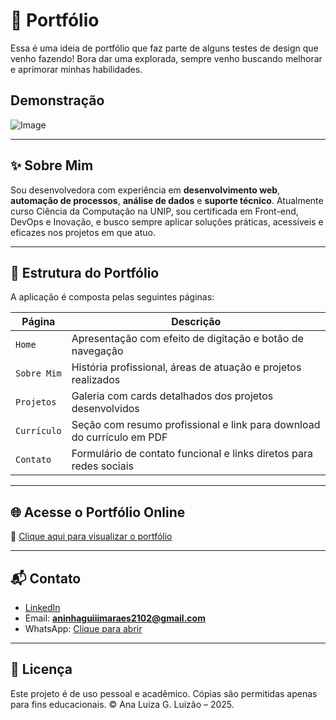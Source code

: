 # 💼 Portfólio

Essa é uma ideia de portfólio que faz parte de alguns testes de design que venho fazendo! Bora dar uma explorada, sempre venho buscando melhorar e aprimorar minhas habilidades.


## Demonstração

![Image](https://github.com/user-attachments/assets/2d90056f-7a8e-4fd9-b6c4-6d023f453c23)

---

## ✨ Sobre Mim

Sou desenvolvedora com experiência em **desenvolvimento web**, **automação de processos**, **análise de dados** e **suporte técnico**. Atualmente curso Ciência da Computação na UNIP, sou certificada em Front-end, DevOps e Inovação, e busco sempre aplicar soluções práticas, acessíveis e eficazes nos projetos em que atuo.

---

## 📁 Estrutura do Portfólio

A aplicação é composta pelas seguintes páginas:

| Página       | Descrição                                                                 |
|--------------|---------------------------------------------------------------------------|
| `Home`       | Apresentação com efeito de digitação e botão de navegação                 |
| `Sobre Mim`  | História profissional, áreas de atuação e projetos realizados             |
| `Projetos`   | Galeria com cards detalhados dos projetos desenvolvidos                   |
| `Currículo`  | Seção com resumo profissional e link para download do currículo em PDF    |
| `Contato`    | Formulário de contato funcional e links diretos para redes sociais        |

---


## 🌐 Acesse o Portfólio Online

🔗 [Clique aqui para visualizar o portfólio](https://analuiza2102.github.io/IdeiaPortfolio/)

---

## 📬 Contato

- [LinkedIn](https://www.linkedin.com/in/analuizagluiz%C3%A3o/)
- Email: **aninhaguiiimaraes2102@gmail.com**
- WhatsApp: [Clique para abrir](https://wa.me/5514998162191)

---

## 🧾 Licença

Este projeto é de uso pessoal e acadêmico. Cópias são permitidas apenas para fins educacionais. © Ana Luiza G. Luizão – 2025.
